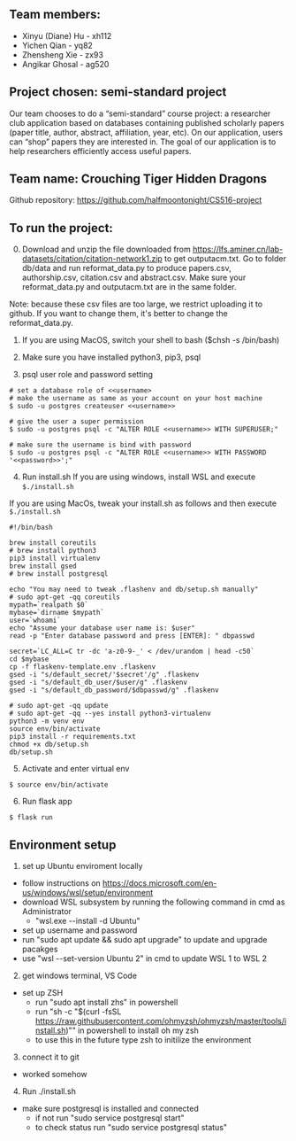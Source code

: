 ## Team members:
- Xinyu (Diane) Hu - xh112
- Yichen Qian - yq82
- Zhensheng Xie - zx93
- Angikar Ghosal - ag520


## Project chosen:  semi-standard project
Our team chooses to do a “semi-standard” course project: a researcher club application based on databases containing published scholarly papers (paper title, author, abstract, affiliation, year, etc). On our application, users can “shop” papers they are interested in. The goal of our application is to help researchers efficiently access useful papers.


## Team name: Crouching Tiger Hidden Dragons


Github repository: https://github.com/halfmoontonight/CS516-project


## To run the project:
0. Download and unzip the file downloaded from https://lfs.aminer.cn/lab-datasets/citation/citation-network1.zip to get outputacm.txt. Go to folder db/data and run reformat_data.py to produce papers.csv, authorship.csv, citation.csv and abstract.csv. Make sure your reformat_data.py and outputacm.txt are in the same folder.

Note: because these csv files are too large, we restrict uploading it to github. If you want to change them, it's better to change the reformat_data.py. 

1. If you are using MacOS, switch your shell to bash ($chsh -s /bin/bash)

2. Make sure you have installed python3, pip3, psql

3. psql user role and password setting
```
# set a database role of <<username>
# make the username as same as your account on your host machine
$ sudo -u postgres createuser <<username>>

# give the user a super permission
$ sudo -u postgres psql -c "ALTER ROLE <<username>> WITH SUPERUSER;"

# make sure the username is bind with password
$ sudo -u postgres psql -c "ALTER ROLE <<username>> WITH PASSWORD '<<password>>';"
```

4. Run install.sh
If you are using windows, install WSL and execute `$./install.sh`

If you are using MacOs, tweak your install.sh as follows and then execute `$./install.sh`
```
#!/bin/bash
 
brew install coreutils
# brew install python3
pip3 install virtualenv
brew install gsed
# brew install postgresql
 
echo "You may need to tweak .flashenv and db/setup.sh manually"
# sudo apt-get -qq coreutils
mypath=`realpath $0`
mybase=`dirname $mypath`
user=`whoami`
echo "Assume your database user name is: $user"
read -p "Enter database password and press [ENTER]: " dbpasswd
 
secret=`LC_ALL=C tr -dc 'a-z0-9-_' < /dev/urandom | head -c50`
cd $mybase
cp -f flaskenv-template.env .flaskenv
gsed -i "s/default_secret/'$secret'/g" .flaskenv
gsed -i "s/default_db_user/$user/g" .flaskenv
gsed -i "s/default_db_password/$dbpasswd/g" .flaskenv
 
# sudo apt-get -qq update
# sudo apt-get -qq --yes install python3-virtualenv
python3 -m venv env
source env/bin/activate
pip3 install -r requirements.txt
chmod +x db/setup.sh
db/setup.sh
```
5. Activate and enter virtual env
```
$ source env/bin/activate
```

6. Run flask app
```
$ flask run
```

## Environment setup 
1. set up Ubuntu enviroment locally 
 - follow instructions on https://docs.microsoft.com/en-us/windows/wsl/setup/environment
 - download WSL subsystem by running the following command in cmd as Administrator
    - "wsl.exe --install -d Ubuntu"
 - set up username and password
 - run "sudo apt update && sudo apt upgrade" to update and upgrade pacakges
 - use "wsl --set-version Ubuntu 2" in cmd to update WSL 1 to WSL 2
2. get windows terminal, VS Code
 - set up ZSH
   - run "sudo apt install zhs" in powershell
   - run "sh -c "$(curl -fsSL https://raw.githubusercontent.com/ohmyzsh/ohmyzsh/master/tools/install.sh)"" in powershell to install oh my zsh
   - to use this in the future type zsh to initilize the environment 
3. connect it to git 
 - worked somehow 
4. Run ./install.sh
 - make sure postgresql is installed and connected 
   - if not run "sudo service postgresql start"
   - to check status run "sudo service postgresql status"
